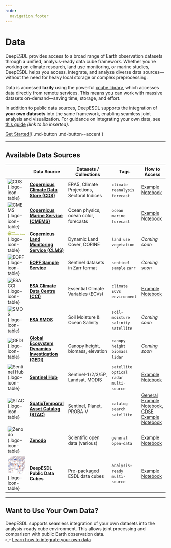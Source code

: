 ```yaml
---
hide:
  navigation.footer
---
```



# Data

DeepESDL provides access to a broad range of Earth observation datasets through a unified, analysis-ready 
data cube framework. Whether you're working on climate research, land use monitoring, or marine studies, DeepESDL helps 
you access, integrate, and analyze diverse data sources—without the need for heavy local storage or complex preprocessing.

Data is accessed **lazily** using the powerful [xcube library](https://xcube.readthedocs.io/en/latest/dataaccess.html), 
which accesses data directly from remote services. This means you can work with massive datasets on-demand—saving time, 
storage, and effort.

In addition to public data sources, DeepESDL supports the integration of **your own datasets** into the same framework, 
enabling seamless joint analysis and visualization. For guidance on integrating your own data, see [this guide]() *(link to be inserted)*.


[Get Started!](../guide/jupyterlab/notebooks/Access_public_cubes){ .md-button .md-button--accent }

---

## Available Data Sources

|                                                                                                                                                                                                                                   | Data Source | Datasets / Collections | Tags                                  | How to Access                                                                                                                                                                                 |
|-----------------------------------------------------------------------------------------------------------------------------------------------------------------------------------------------------------------------------------|-------------|------------------------|---------------------------------------|-----------------------------------------------------------------------------------------------------------------------------------------------------------------------------------------------|
| ![CDS](https://climate.copernicus.eu/sites/default/files/custom-uploads/branding/C3S%E2%80%93POS%E2%80%93LINE.png){.logo-icon-table}                                                                                                                          | **[Copernicus Climate Data Store (CDS)](https://cds.climate.copernicus.eu/)** | ERA5, Climate Projections, Sectoral Indices | `climate` `reanalysis` `forecast`     | [Example Notebook](../guide/jupyterlab/notebooks/Generate_C3S_CDS_cubes.ipynb)                                                                                                                |
| ![CMEMS](https://knowledge4policy.ec.europa.eu/sites/default/files/53443b17-0adb-44e1-8fd3-662fa7eda708.png){.logo-icon-table}                                                                                                    | **[Copernicus Marine Service (CMEMS)](https://marine.copernicus.eu/)** | Ocean physics, ocean color, forecasts | `ocean` `marine` `forecast`           | [Example Notebook](../guide/jupyterlab/notebooks/Generate_CMEMS_cubes.ipynb)                                                                                                                        |
| ![CLMS](img/logo_clms.png){.logo-icon-table}                                                                                                                                                                                      | **[Copernicus Land Monitoring Service (CLMS)](https://land.copernicus.eu/en/dataset-catalog)** | Dynamic Land Cover, CORINE | `land use` `vegetation`               | _Coming soon_                                                                                                                                                                                 |
| ![EOPF](https://www.dlr.de/de/eoc/forschung-transfer/projekte-und-missionen/eopf-sentinel-zarr-samples-service/esa_eopf_logo_2025_color_esa_16x9.jpg/@@images/image-1000-d87d614b71d37583fc8cf99cfbf55b0d.jpeg){.logo-icon-table} | **[EOPF Sample Service](https://zarr.eopf.copernicus.eu/)** | Sentinel datasets in Zarr format | `sentinel` `sample` `zarr`            | _Coming soon_                                                                                                                                                                                 |
| ![ESA CCI](https://brand.esa.int/files/2020/05/ESA_logo_2020_Deep-scaled.jpg){.logo-icon-table}                                                                                                                                   | **[ESA Climate Data Centre (CCI)](https://climate.esa.int/en/data/#/dashboard)** | Essential Climate Variables (ECVs) | `climate` `ECVs` `environment`        | [Example Notebook](../guide/jupyterlab/notebooks/Generate_CCI_cubes.ipynb)                                                                                                                          |
| ![SMOS](https://www.esa.int/eologos/images/smos.jpg){.logo-icon-table}                                                                                                                                                            | **[ESA SMOS](https://earth.esa.int/eogateway/missions/smos)** | Soil Moisture & Ocean Salinity | `soil-moisture` `salinity` `satellite` | _Coming soon_                                                                                                                                                                                 |
| ![GEDI](https://gedi.umd.edu/wp-content/uploads/2020/10/GEDI_16_10.jpg){.logo-icon-table}                                                                                                                                         | **[Global Ecosystem Dynamics Investigation (GEDI)](https://gedi.umd.edu/)** | Canopy height, biomass, elevation | `canopy height` `biomass` `lidar`     | _Coming soon_                                                                                                                                                                                 |
| ![Sentinel Hub](https://www.sentinel-hub.com/img/press/sentinel_hub_by_planet_logo_big.png){.logo-icon-table}                                                                                                                     | **[Sentinel Hub](https://www.sentinel-hub.com/)** | Sentinel‑1/2/3/5P, Landsat, MODIS | `satellite` `optical` `radar` `multi-source` | [Example Notebook](../guide/jupyterlab/notebooks/Generate_SentinelHub_cubes.ipynb)                                                                                                                  |
| ![STAC](https://stacspec.org/public/images-original/STAC-04.png){.logo-icon-table}                                                                                                                                                | **[SpatioTemporal Asset Catalog (STAC)](https://stacspec.org/en/about/datasets/)** | Sentinel, Planet, PROBA‑V | `catalog` `search` `satellite`        | [General Example Notebook](../guide/jupyterlab/notebooks/Access_data_from_nonsearchable_stac_catalog.ipynb), [CDSE Example Notebook](../guide/jupyterlab/notebooks/Access_Sentinel2_data_from_CDSE.ipynb) |
| ![Zenodo](https://about.zenodo.org/static/img/logos/zenodo-black-border.svg){.logo-icon-table}                                                                                                                                    | **[Zenodo](https://zenodo.org/)** | Scientific open data (various) | `general` `open-data`                 | [Example Notebook](../guide/jupyterlab/notebooks/Access_data_from_Zenodo.ipynb)                                                                                                                     |
| ![DeepESDL](../img/logo/cube_small.png){.logo-icon-table}                                                                                                                                                                         | **DeepESDL Public Data Cubes** | Pre-packaged ESDL data cubes | `analysis-ready` `multi-source`       | [Example Notebook](../guide/jupyterlab/notebooks/Access_public_cubes.ipynb)                                                                                                                         |

---

## Want to Use Your Own Data?

DeepESDL supports seamless integration of your own datasets into the analysis-ready cube environment. This allows joint 
processing and comparison with public Earth observation data.  
👉 [Learn how to integrate your own data](../guide/jupyterlab/Upload_files_to_shared_team_s3_storage)

